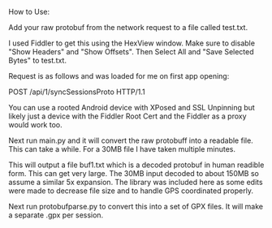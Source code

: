 How to Use:

Add your raw protobuf from the network request to a file called test.txt.

I used Fiddler to get this using the HexView window. Make sure to disable "Show Headers" and "Show Offsets".
Then Select All and "Save Selected Bytes" to test.txt.

Request is as follows and was loaded for me on first app opening:

POST /api/1/syncSessionsProto HTTP/1.1

You can use a rooted Android device with XPosed and SSL Unpinning but likely just a device with the
Fiddler Root Cert and the Fiddler as a proxy would work too.

Next run main.py and it will convert the raw protobuff into a readable file. This can take a while. 
For a 30MB file I have taken multiple minutes. 

This will output a file buf1.txt which is a decoded protobuf in human readible form. This can get very large.
The 30MB input decoded to about 150MB so assume a similar 5x expansion. The library was included here as some
edits were made to decrease file size and to handle GPS coordinated properly.

Next run protobufparse.py to convert this into a set of GPX files. It will make a separate .gpx per session.